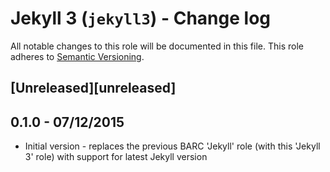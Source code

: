 # Jekyll 3 (`jekyll3`) - Change log

All notable changes to this role will be documented in this file.
This role adheres to [Semantic Versioning](http://semver.org/spec/v2.0.0.html).

## [Unreleased][unreleased]

## 0.1.0 - 07/12/2015

* Initial version - replaces the previous BARC 'Jekyll' role (with this 'Jekyll 3' role) with support for latest Jekyll
version
